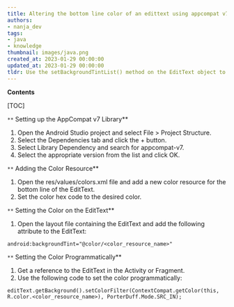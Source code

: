 ```yaml
---
title: Altering the bottom line color of an edittext using appcompat v7
authors:
- nanja_dev
tags:
- java
- knowledge
thumbnail: images/java.png
created_at: 2023-01-29 00:00:00
updated_at: 2023-01-29 00:00:00
tldr: Use the setBackgroundTintList() method on the EditText object to change the bottom line color.
---
```


**Contents**

[TOC]

`**` Setting up the AppCompat v7 Library**

1. Open the Android Studio project and select File > Project Structure.
2. Select the Dependencies tab and click the + button.
3. Select Library Dependency and search for appcompat-v7.
4. Select the appropriate version from the list and click OK.

`**` Adding the Color Resource**

1. Open the res/values/colors.xml file and add a new color resource for the bottom line of the EditText.
2. Set the color hex code to the desired color.

`**` Setting the Color on the EditText**

1. Open the layout file containing the EditText and add the following attribute to the EditText:
```
android:backgroundTint="@color/<color_resource_name>"
```

`**` Setting the Color Programmatically**

1. Get a reference to the EditText in the Activity or Fragment.
2. Use the following code to set the color programmatically:
```
editText.getBackground().setColorFilter(ContextCompat.getColor(this, R.color.<color_resource_name>), PorterDuff.Mode.SRC_IN);
```
